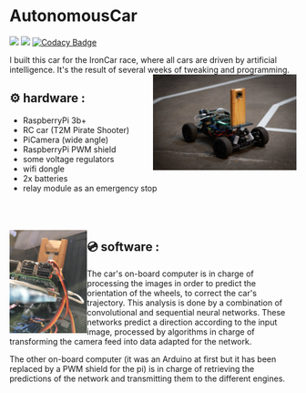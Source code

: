# AutonomousCar

![](https://img.shields.io/tokei/lines/github/felop/autonomouscar)   ![](https://img.shields.io/github/last-commit/felop/autonomouscar)   [![Codacy Badge](https://app.codacy.com/project/badge/Grade/ca4a931bbbc2400cb4a401179d4df188)](https://www.codacy.com/gh/felop/AutonomousCar/dashboard?utm_source=github.com&amp;utm_medium=referral&amp;utm_content=felop/AutonomousCar&amp;utm_campaign=Badge_Grade)

I built this car for the IronCar race, where all cars are driven by artificial intelligence. It's the result of several weeks of tweaking and programming.
<br/>
<img src="car_pics/IronCarTraining2.JPG" width=50% align="right">

## ⚙️ hardware : 
* RaspberryPi 3b+
* RC car (T2M Pirate Shooter)
* PiCamera (wide angle)
* RaspberryPi PWM shield
* some voltage regulators
* wifi dongle
* 2x batteries
* relay module as an emergency stop
<br/><br/><br/><br/>

<img src="car_pics/IronCarTraining3.JPG" width=27% align="left">

## 💿 software :
The car's on-board computer is in charge of processing the images in order to predict the orientation of the wheels, to correct the car's trajectory. This analysis is done by a combination of convolutional and sequential neural networks.
These networks predict a direction according to the input image, processed by algorithms in charge of transforming the camera feed into data adapted for the network.

The other on-board computer (it was an Arduino at first but it has been replaced by a PWM shield for the pi) is in charge of retrieving the predictions of the network and transmitting them to the different engines.
